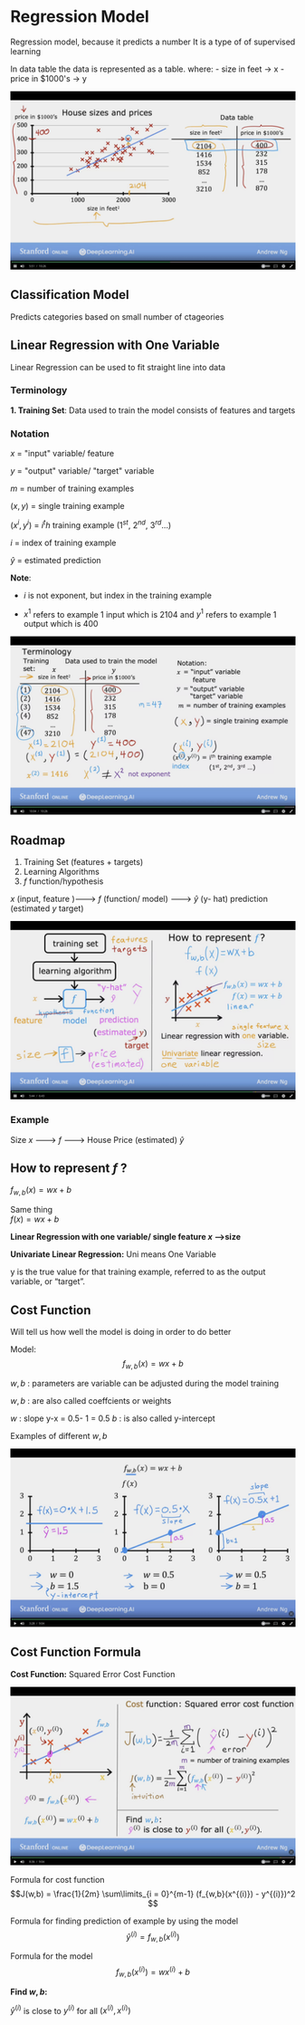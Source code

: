 # Regression Model

Regression model, because it predicts a number
It is a type of of supervised learning

In data table the data is represented as a table.
where:
    - size in feet  -> x
    - price in $1000's -> y

![image of Unsupervised Learning](images/Regression-Model.png)

## Classification Model

Predicts categories based on small number of ctageories

## Linear Regression with One Variable

Linear Regression can be used to fit straight line into data

### Terminology

**1. Training Set**: Data used to train the model consists of features and targets

### Notation

$x$ = "input" variable/ feature

$y$ = "output" variable/ "target" variable

$m$ = number of training examples

$(x, y)$ = single training example

$(x^{i}, y^{i})$ = $i^th$ training example ($1^{st}$, $2^{nd}$, $3^{rd}$...)

$i$ = index of training example

$ŷ$ = estimated prediction

**Note**:

* $i$ is not exponent, but index in the training example

* $x^{1}$ refers to example 1 input which is 2104
and $y^{1}$ refers to example 1 output which is 400

![image of Terminology](images/Terminology.png)

## Roadmap

1. Training Set (features + targets)
2. Learning Algorithms
3. $f$  function/hypothesis

$x$ (input, feature )---> $f$ (function/ model) ---> $ŷ$ (y- hat) prediction (estimated $y$ target)

![image of Training Graph](images/Training-Graph.png)

### Example

Size $x$ ---> $f$ --->  House Price (estimated) $ŷ$

## How to represent $f$ ?

$f_{w,b}(x) = wx + b$

Same thing
</br>
$f(x) = wx + b$

**Linear Regression with one variable/ single feature _x_ -->size**

**Univariate Linear Regression:** Uni means One Variable

y is the true value for that training example, referred to as the output variable, or “target”.

## Cost Function

Will tell us how well the model is doing in order to do better

Model:
$$f_{w,b}(x) = wx + b$$

$w,b$ : parameters are variable can be adjusted during the model training

$w,b$ : are also called coeffcients or weights

$w$ : slope y-x = 0.5- 1 = 0.5
$b$ : is also called  y-intercept

Examples of different  $w , b$

![image of Cost Function Examples](images/Cost-Function-Examples.png)

## Cost Function Formula

**Cost Function:** Squared Error Cost Function

![image of Cost Function Formula](images/Cost-Function-Formula.png)

Formula for cost function
$$J(w,b) = \frac{1}{2m} \sum\limits_{i = 0}^{m-1} (f_{w,b}(x^{(i)}) - y^{(i)})^2 $$

Formula for finding prediction of example by using the model
$$ŷ^{(i)} = f_{w,b}(x^{(i)})$$

Formula for the model 
$$f_{w,b}(x^{(i)}) = wx^{(i)} + b$$

**Find $w,b$:**

$ŷ^{(i)}$ is close to $y^{(i)}$ for all $(x^{(i)}, x^{(i)})$
